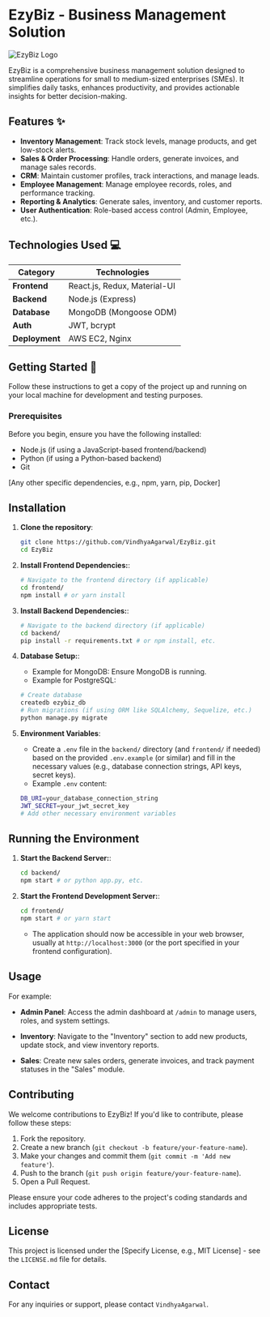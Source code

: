 # EzyBiz - Business Management Solution

![EzyBiz Logo](https://via.placeholder.com/150x50?text=EzyBiz) <!-- Replace with actual logo if available -->

EzyBiz is a comprehensive business management solution designed to streamline operations for small to medium-sized enterprises (SMEs). It simplifies daily tasks, enhances productivity, and provides actionable insights for better decision-making.

## Features ✨

- **Inventory Management**: Track stock levels, manage products, and get low-stock alerts.
- **Sales & Order Processing**: Handle orders, generate invoices, and manage sales records.
- **CRM**: Maintain customer profiles, track interactions, and manage leads.
- **Employee Management**: Manage employee records, roles, and performance tracking.
- **Reporting & Analytics**: Generate sales, inventory, and customer reports.
- **User Authentication**: Role-based access control (Admin, Employee, etc.).

## Technologies Used 💻

| Category       | Technologies                          |
|----------------|---------------------------------------|
| **Frontend**   | React.js, Redux, Material-UI          |
| **Backend**    | Node.js (Express)                     |
| **Database**   | MongoDB (Mongoose ODM)                |
| **Auth**       | JWT, bcrypt                           |
| **Deployment** | AWS EC2, Nginx                        |

## Getting Started 🚀

Follow these instructions to get a copy of the project up and running on your local machine for development and testing purposes.
  
### Prerequisites

Before you begin, ensure you have the following installed:
- Node.js (if using a JavaScript-based frontend/backend)
- Python (if using a Python-based backend)
- Git

[Any other specific dependencies, e.g., npm, yarn, pip, Docker]

## Installation

1. **Clone the repository**:
   ```bash
   git clone https://github.com/VindhyaAgarwal/EzyBiz.git
   cd EzyBiz
   ```

2. **Install Frontend Dependencies:**:
   ```bash
   # Navigate to the frontend directory (if applicable)
   cd frontend/
   npm install # or yarn install
   ```
   
3. **Install Backend Dependencies:**:
   ```bash
   # Navigate to the backend directory (if applicable)
   cd backend/
   pip install -r requirements.txt # or npm install, etc.
   ```

4. **Database Setup:**:
   - Example for MongoDB: Ensure MongoDB is running.
   - Example for PostgreSQL:
     
   ``` bash
   # Create database
   createdb ezybiz_db
   # Run migrations (if using ORM like SQLAlchemy, Sequelize, etc.)
   python manage.py migrate
   ```

5. **Environment Variables**:
   - Create a `.env` file in the `backend/` directory (and `frontend/` if needed) based on the provided `.env.example` (or similar) and fill in the necessary values (e.g., database connection strings, API keys, secret keys).
   - Example `.env` content:
     
   ```bash
   DB_URI=your_database_connection_string
   JWT_SECRET=your_jwt_secret_key
   # Add other necessary environment variables
   ```
## Running the Environment

1. **Start the Backend Server:**:
   ```bash
   cd backend/
   npm start # or python app.py, etc.
   ```

2. **Start the Frontend Development Server:**:
   ```bash
   cd frontend/
   npm start # or yarn start
   ```
   - The application should now be accessible in your web browser, usually at `http://localhost:3000` (or the port specified in your frontend configuration).
## Usage

For example:

- **Admin Panel**: Access the admin dashboard at `/admin` to manage users, roles, and system settings.

- **Inventory**: Navigate to the "Inventory" section to add new products, update stock, and view inventory reports.

- **Sales**: Create new sales orders, generate invoices, and track payment statuses in the "Sales" module.

## Contributing

We welcome contributions to EzyBiz! If you'd like to contribute, please follow these steps:

1. Fork the repository.
2. Create a new branch (`git checkout -b feature/your-feature-name`).
3. Make your changes and commit them (`git commit -m 'Add new feature'`).
4. Push to the branch (`git push origin feature/your-feature-name`).
5. Open a Pull Request.

Please ensure your code adheres to the project's coding standards and includes appropriate tests.

## License
This project is licensed under the [Specify License, e.g., MIT License] - see the `LICENSE.md` file for details.

## Contact
For any inquiries or support, please contact `VindhyaAgarwal`.
